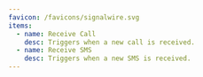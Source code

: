 ```yaml
---
favicon: /favicons/signalwire.svg
items:
  - name: Receive Call
    desc: Triggers when a new call is received.
  - name: Receive SMS
    desc: Triggers when a new SMS is received.
---
```


<script setup>
  import CustomListing from '../../components/CustomListing.vue'
</script>

<CustomListing />
